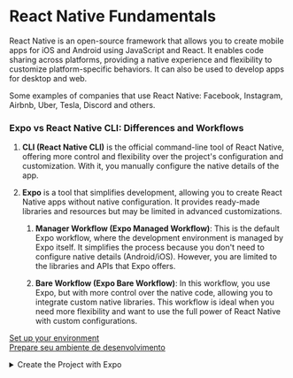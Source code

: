 # React Native Fundamentals

React Native is an open-source framework that allows you to create mobile apps for iOS and Android using JavaScript and React. It enables code sharing across platforms, providing a native experience and flexibility to customize platform-specific behaviors. It can also be used to develop apps for desktop and web.

Some examples of companies that use React Native: Facebook, Instagram, Airbnb, Uber, Tesla, Discord and others.

### Expo vs React Native CLI: Differences and Workflows

1. **CLI (React Native CLI)** is the official command-line tool of React Native, offering more control and flexibility over the project's configuration and customization. With it, you manually configure the native details of the app.

2. **Expo** is a tool that simplifies development, allowing you to create React Native apps without native configuration. It provides ready-made libraries and resources but may be limited in advanced customizations.

   1. **Manager Workflow (Expo Managed Workflow)**: This is the default Expo workflow, where the development environment is managed by Expo itself. It simplifies the process because you don't need to configure native details (Android/iOS). However, you are limited to the libraries and APIs that Expo offers.

   1. **Bare Workflow (Expo Bare Workflow)**: In this workflow, you use Expo, but with more control over the native code, allowing you to integrate custom native libraries. This workflow is ideal when you need more flexibility and want to use the full power of React Native with custom configurations.

[Set up your environment](https://reactnative.dev/docs/set-up-your-environment)   
[Prepare seu ambiente de desenvolvimento](https://react-native.rocketseat.dev/)

<details>
  <summary>Create the Project with Expo</summary>
   
#### creating with npx
1. **Run the following command to create a new React Native project with Expo**:
   ```bash
   npx create-expo-app@latest --template
   ```
2. Select the Navigation Option with TypeScript:

   1. Navigation: Choosing the navigation template automatically configures the necessary dependencies for navigation in your app, such as React Navigation, which is one of the most popular libraries for navigation in React Native.
   1. TypeScript: Opting for TypeScript provides static typing, which helps avoid common development errors, making the code safer and easier to understand, especially in larger projects.
      
3. Enter the App Name:
You will be prompted to enter the name of your app. This name will be used to identify your project both in the code and in the Expo interface.

#### creating with expo init
1. **Run the following command to create a new React Native project with Expo using npm**:
   ```bash
   expo init <project_name> --npm
   ```
2. Choose the Blank (TypeScript) option:
Blank (TypeScript): Selecting this option sets up a minimal project template with TypeScript, providing a clean starting point for your app with the benefits of static typing and better code maintainability.
</details>
